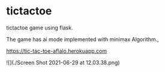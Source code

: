# tictactoe
tictactoe game using flask.

The game has ai mode implemented with minimax Algorithm.,

https://tic-tac-toe-aflalo.herokuapp.com

![](./Screen Shot 2021-06-29 at 12.03.38.png)
